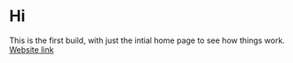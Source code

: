 # Hi
This is the first build, with just the intial home page to see how things work.
[Website link](https://k-onate.github.io/CSCI39548-assignment-1/)